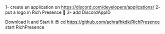 1- create an application on https://discord.com/developers/applications/
2- put a logo in Rich Presence 🤍
3- add DiscordAppID

Download it and Start it 😍
cd https://github.com/achrafhkdk/RichPresence
start RichPresence
